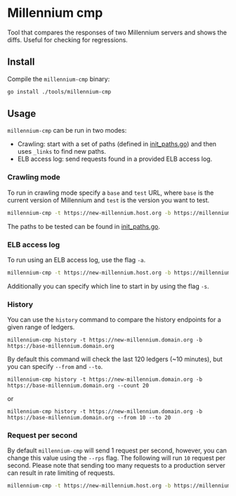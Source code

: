 # Millennium cmp

Tool that compares the responses of two Millennium servers and shows the diffs.
Useful for checking for regressions.

## Install

Compile the `millennium-cmp` binary:

```bash
go install ./tools/millennium-cmp
```

## Usage

`millennium-cmp` can be run in two modes:

- Crawling: start with a set of paths (defined in [init_paths.go](https://github.com/aiblocks/go/blob/master/tools/millennium-cmp/init_paths.go)) and then uses `_links` to find new paths.
- ELB access log: send requests found in a provided ELB access log.

### Crawling mode

To run in crawling mode specify a `base` and `test` URL, where `base` is the current version of Millennium and `test` is the version you want to test.

```bash
millennium-cmp -t https://new-millennium.host.org -b https://millennium.aiblocks.io
```

The paths to be tested can be found in [init_paths.go](https://github.com/aiblocks/go/blob/master/tools/millennium-cmp/init_paths.go).

### ELB access log

To run using an ELB access log, use the flag `-a`.

```bash
millennium-cmp -t https://new-millennium.host.org -b https://millennium.aiblocks.io -a ./elb_access.log
```

Additionally you can specify which line to start in by using the flag `-s`.

### History

You can use the `history` command to compare the history endpoints for a given range of ledgers.

```
millennium-cmp history -t https://new-millennium.domain.org -b https://base-millennium.domain.org
```

By default this command will check the last 120 ledgers (~10 minutes), but you can specify `--from` and `--to`.

```
millennium-cmp history -t https://new-millennium.domain.org -b https://base-millennium.domain.org --count 20
```

or

```
millennium-cmp history -t https://new-millennium.domain.org -b https://base-millennium.domain.org --from 10 --to 20
```


### Request per second

By default `millennium-cmp` will send 1 request per second, however, you can change this value using the `--rps` flag.  The following will run `10` request per second. Please note that sending too many requests to a production server can result in rate limiting of requests.

```bash
millennium-cmp -t https://new-millennium.host.org -b https://millennium.aiblocks.io --rps 10
```
